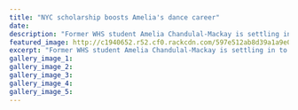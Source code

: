 ```yaml
---
title: "NYC scholarship boosts Amelia's dance career"
date: 
description: "Former WHS student Amelia Chandulal-Mackay is settling in to the Alvin Ailey American Dance Theatre in New York where she has been awarded a scholarship..."
featured_image: http://c1940652.r52.cf0.rackcdn.com/597e512ab8d39a1a9e000d30/Ameila-Chandulal-Mackay-chron-27-July.jpg
excerpt: "Former WHS student Amelia Chandulal-Mackay is settling in to the Alvin Ailey American Dance Theatre in New York where she has been awarded a scholarship."
gallery_image_1: 
gallery_image_2: 
gallery_image_3: 
gallery_image_4: 
gallery_image_5: 
---
```

